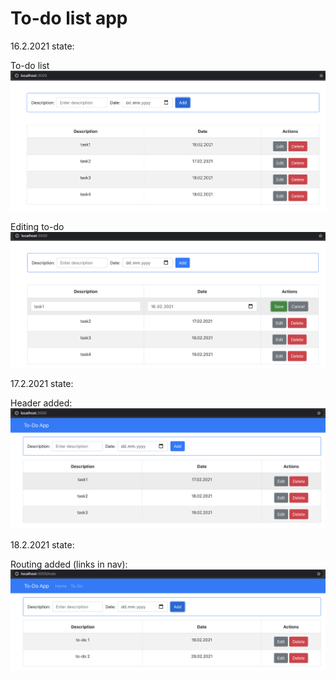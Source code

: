# To-do list app

16.2.2021 state: 

To-do list 
![ScreenShot](src/screenshots/updList2021-02-16.png) 

Editing to-do
![ScreenShot](src/screenshots/updEdit2021-02-16.png) 

17.2.2021 state:

Header added: 
![ScreenShot](src/screenshots/header2021-02-17.png) 

18.2.2021 state: 

Routing added (links in nav):
![ScreenShot](src/screenshots/routing2021-02-18.png) 

